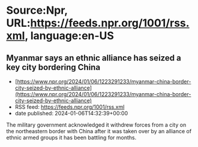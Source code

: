 # Source:Npr, URL:https://feeds.npr.org/1001/rss.xml, language:en-US

## Myanmar says an ethnic alliance has seized a key city bordering China
 - [https://www.npr.org/2024/01/06/1223291233/myanmar-china-border-city-seized-by-ethnic-alliance](https://www.npr.org/2024/01/06/1223291233/myanmar-china-border-city-seized-by-ethnic-alliance)
 - RSS feed: https://feeds.npr.org/1001/rss.xml
 - date published: 2024-01-06T14:32:39+00:00

The military government acknowledged it withdrew forces from a city on the northeastern border with China after it was taken over by an alliance of ethnic armed groups it has been battling for months.

